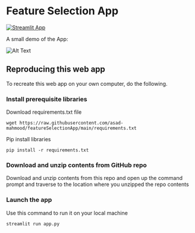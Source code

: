 # Feature Selection App

[![Streamlit App](https://static.streamlit.io/badges/streamlit_badge_black_white.svg)](https://share.streamlit.io/asad-mahmood/featureselectionapp/main/app.py)

A small demo of the App:

![Alt Text](https://github.com/asad-mahmood/featureSelectionApp/blob/main/ezgif.com-gif-maker.gif)

## Reproducing this web app

To recreate this web app on your own computer, do the following.

### Install prerequisite libraries

Download requirements.txt file

```
wget https://raw.githubusercontent.com/asad-mahmood/featureSelectionApp/main/requirements.txt

```

Pip install libraries

```
pip install -r requirements.txt
```

###  Download and unzip contents from GitHub repo

Download and unzip contents from this repo and open up the command prompt and traverse to the location where you unzipped the repo contents

###  Launch the app

Use this command to run it on your local machine

```
streamlit run app.py
```
